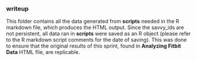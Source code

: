 ### **writeup**
This folder contains all the data generated from **scripts** needed in the R markdown file, which produces the HTML output. Since the savvy_ids are not persistent, all data ran in **scripts** were saved as an R object (please refer to the R markdown script comments for the date of saving). This was done to ensure that the original results of this sprint, found in **Analyzing Fitbit Data** HTML file, are replicable.
